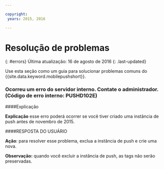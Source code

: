 ```yaml
---

copyright:
 years: 2015, 2016

---
```


# Resolução de problemas
{: #errors}
Última atualização: 16 de agosto de 2016
{: .last-updated}

Use esta seção como um guia para solucionar problemas comuns do {{site.data.keyword.mobilepushshort}}.


### Ocorreu um erro do servidor interno. Contate o administrador. (Código de erro interno: PUSHD102E)

####Explicação

**Explicação** esse erro poderá ocorrer se você tiver criado uma instância de push antes de novembro de 2015.  

####RESPOSTA DO USUÁRIO

**Ação**:  para resolver esse problema, exclua a instância de push e crie uma nova.

**Observação:** quando você excluir a instância de push, as tags não serão preservadas.

